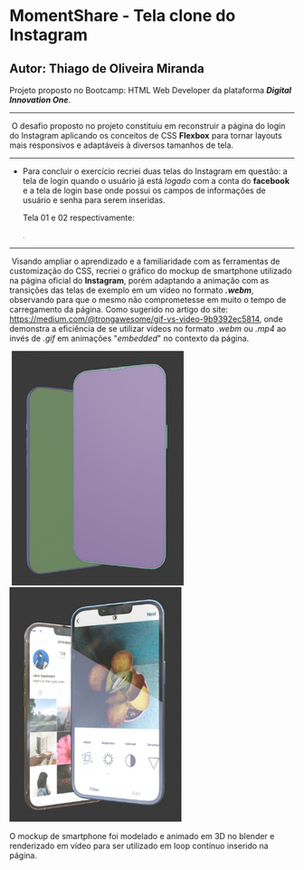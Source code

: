 # MomentShare - Tela clone do Instagram

## Autor: Thiago de Oliveira Miranda



Projeto proposto no Bootcamp: HTML Web Developer da plataforma ***Digital Innovation One***.

------

​		O desafio proposto no projeto constituiu em reconstruir a página do login do Instagram aplicando os conceitos de CSS **Flexbox** para tornar layouts mais responsivos e adaptáveis à diversos tamanhos de tela. 

------



* Para concluir o exercício recriei duas telas do Instagram em questão: a tela de login quando o usuário já está *logado* com a conta do **facebook** e a tela de login base onde possui os campos de informações de usuário e senha para serem inseridas.

  Tela 01 e 02 respectivamente:

  ​      <img src="./image/tela01.jpg" style="zoom: 10%;" /><img src="./image/tela02.jpg" style="zoom:10%;" />

------

​		Visando ampliar o aprendizado e a familiaridade com as ferramentas de customização do CSS, recriei o gráfico do mockup de smartphone utilizado na página oficial do **Instagram**, porém adaptando a animação com as transições das telas de exemplo em um vídeo no formato ***.webm***, observando para que o mesmo não comprometesse em muito o tempo de carregamento da página.  Como sugerido no artigo do site: https://medium.com/@trongawesome/gif-vs-video-9b9392ec5814, onde demonstra a eficiência de se utilizar vídeos no formato *.webm* ou *.mp4* ao invés de *.gif* em animações "*embedded*" no contexto da página.

​                      <img src="./image/celular01.jpg" style="zoom: 67%;" /> <img src="./image/celular02.jpg" style="zoom: 67%;" />

O mockup de smartphone foi modelado e animado em 3D no blender e renderizado em vídeo para ser utilizado em loop contínuo inserido na página.